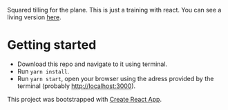 Squared tilling for the plane. This is just a training with react. You can see a living version [here](https://campos20.github.io/react-pixel-tilling/).

# Getting started

- Download this repo and navigate to it using terminal.
- Run `yarn install`.
- Run `yarn start`, open your browser using the adress provided by the terminal (probably [http://localhost:3000](http://localhost:3000)).

This project was bootstrapped with [Create React App](https://github.com/facebook/create-react-app).
